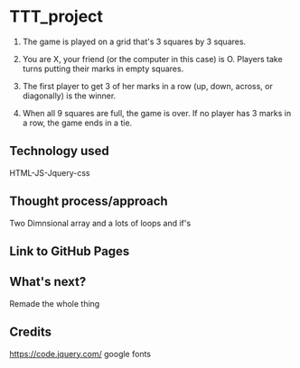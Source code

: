 # TTT_project
1. The game is played on a grid that's 3 squares by 3 squares.

2. You are X, your friend (or the computer in this case) is O. Players take turns putting their marks in empty squares. 

3. The first player to get 3 of her marks in a row (up, down, across, or diagonally) is the winner.
4. When all 9 squares are full, the game is over. If no player has 3 marks in a row, the game ends in a tie.
## Technology used
HTML-JS-Jquery-css
## Thought process/approach
Two Dimnsional array and a lots of loops and if's
## Link to GitHub Pages

## What's next?
Remade the whole thing
## Credits
https://code.jquery.com/
google fonts